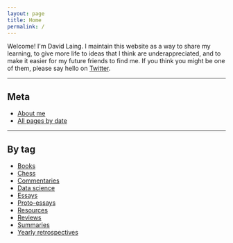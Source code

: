 ```yaml
---
layout: page
title: Home
permalink: /
---
```


Welcome! I'm David Laing. I maintain this website as a way to share my learning, to give more life to ideas that I think are underappreciated, and to make it easier for my future friends to find me. If you think you might be one of them, please say hello on <a href="https://twitter.com/davidklaing">Twitter</a>.

<hr>

## Meta

* <a id="about-me" class="internal-link" href="/about-me/">About me</a>
* <a id="all-pages-by-date" class="internal-link" href="/all-pages-by-date/">All pages by date</a>

<hr>

## By tag

* <a id="books" class="internal-link" href="/books/">Books</a>
* <a id="chess" class="internal-link" href="/chess/">Chess</a>
* <a id="commentaries" class="internal-link" href="/commentaries/">Commentaries</a>
* <a id="data-science" class="internal-link" href="/data-science/">Data science</a>
* <a id="essays" class="internal-link" href="/essays/">Essays</a>
* <a id="proto-essays" class="internal-link" href="/proto-essays/">Proto-essays</a>
* <a id="resources" class="internal-link" href="/resources/">Resources</a>
* <a id="reviews" class="internal-link" href="/reviews/">Reviews</a>
* <a id="summaries" class="internal-link" href="/summaries/">Summaries</a>
* <a id="yearly-retrospectives" class="internal-link" href="/yearly-retrospectives/">Yearly retrospectives</a>